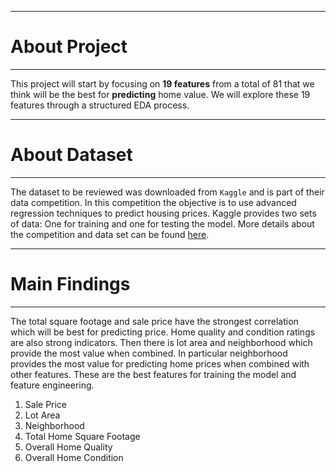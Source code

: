 ***
# About Project
***
This project will start by focusing on **19 features** from a total of 81 that we think will be the best for **predicting** home value. We will explore these 19 features through a structured EDA process. 

***
# About Dataset
***
The dataset to be reviewed was downloaded from `Kaggle` and is part of their data competition.  In this competition the objective is to use advanced regression techniques to predict housing prices.  Kaggle provides two sets of data: One for training and one for testing the model.  More details about the competition and data set can be found [here](https://www.kaggle.com/c/house-prices-advanced-regression-techniques).

***
# Main Findings
***
The total square footage and sale price have the strongest correlation which will be best for predicting price. Home quality and condition ratings are also strong indicators.  Then there is lot area and neighborhood which provide the most value when combined. In particular neighborhood provides the most value for predicting home prices when combined with other features. These are the best features for training the model and feature engineering.  
1. Sale Price
2. Lot Area
3. Neighborhood
4. Total Home Square Footage
5. Overall Home Quality 
6. Overall Home Condition  